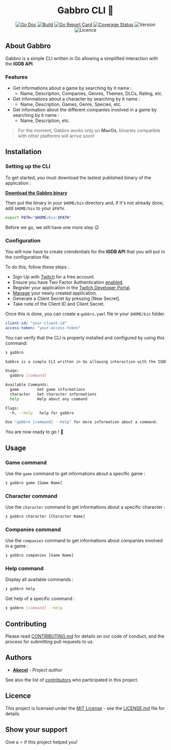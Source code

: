 <h1 align="center"> Gabbro CLI 👾</h1>
<div align="center">

<p>

  [![Go Doc](https://godoc.org/github.com/akecel/gabbro?status.svg)](https://godoc.org/github.com/akecel/gabbro)
  [![Build](https://github.com/akecel/gabbro/actions/workflows/go.yml/badge.svg?branch=master&event=push)](https://github.com/Akecel/gabbro/actions/workflows/go.yml)
  [![Go Report Card](https://goreportcard.com/badge/github.com/akecel/gabbro)](https://goreportcard.com/report/github.com/akecel/gabbro)
  [![Coverage Status](https://coveralls.io/repos/github/Akecel/gabbro/badge.svg?branch=master)](https://coveralls.io/github/Akecel/gabbro?branch=master)
  ![Version](https://img.shields.io/github/v/release/Akecel/gabbro.svg)
  ![Licence](https://img.shields.io/badge/License-MIT-blue.svg)

</p>

</div>

## About Gabbro

Gabbro is a simple CLI written in Go allowing a simplified interaction with the **IGDB API**.

### Features

- Get informations about a game by searching by it name :
  - Name, Description, Companies, Genres, Themes, DLCs, Rating, etc.
- Get informations about a character by searching by it name :
  - Name, Description, Games, Genre, Species, etc.
- Get information about the different companies involved in a game by searching by it name :
  - Name, Description, etc.

>For the moment, Gabbro works only on **MacOs**, binaries compatible with other platforms will arrive soon!

## Installation

### Setting up the CLI

To get started, you must download the lastest published binary of the application : 

**[Download the Gabbro binary](https://github.com/akecel/gabbro/releases/latest/download/gabbro)**

Then put the binary in your `$HOME/bin` directory and, if it's not already done, add `$HOME/bin` to your `$PATH`.

```bash
export PATH="$HOME/bin:$PATH"
```

Before we go, we still have one more step 😉
### Configuration

You will now have to create crendentials for the **IGDB API** that you will put in the configuration file.

To do this, follow these steps :
- Sign Up with [Twitch](https://dev.twitch.tv/login) for a free account.
- Ensure you have Two Factor Authentication [enabled](https://www.twitch.tv/settings/security).
- Register your application in the [Twitch Developer Portal](https://dev.twitch.tv/console/apps/create).
- [Manage](https://dev.twitch.tv/console/apps) your newly created application.
- Generate a Client Secret by pressing [New Secret].
- Take note of the Client ID and Client Secret.

Once this is done, you can create a `gabbro.yaml` file in your `$HOME/bin` folder.

```yaml
client-id: "your-client-id"
access-token: "your-access-token"
```

You can verify that the CLI is properly installed and configured by using this command:

```bash
❯ gabbro

Gabbro is a simple CLI written in Go allowing interaction with the IGDB API. It is possible to search for information about specific video game and many other things.

Usage:
  gabbro [command]

Available Commands:
  game        Get game informations
  character   Get character informations
  help        Help about any command

Flags:
  -h, --help   help for gabbro

Use "gabbro [command] --help" for more information about a command.
```

You are now ready to go ! 🚀

## Usage

### Game command

Use the `game` command to get informations about a specific game :
```bash
❯ gabbro game [Game Name]
```

### Character command

Use the `character` command to get informations about a specific character :
```bash
❯ gabbro character [Character Name]
```

### Companies command

Use the `companies` command to get informations about companies involved in a game :
```bash
❯ gabbro companies [Game Name]
```

### Help command

Display all available commands :
```bash
❯ gabbro help
```

Get help of a specific command :
```bash
❯ gabbro [command] --help
```

## Contributing

Please read [CONTRIBUTING.md](https://github.com/Akecel/gabbro/blob/master/CONTRIBUTING.md) for details on our code of conduct, and the process for submitting pull requests to us.

## Authors

* [**Akecel**](https://github.com/Akecel) - *Project author*

See also the list of [contributors](https://github.com/Akecel/gabbro/graphs/contributors) who participated in this project.

## Licence

This project is licensed under the [MIT License](https://opensource.org/licenses)  - see the [LICENSE.md](https://github.com/Akecel/gabbro/blob/master/LICENSE) file for details.

## Show your support

Give a ⭐️ if this project helped you!
